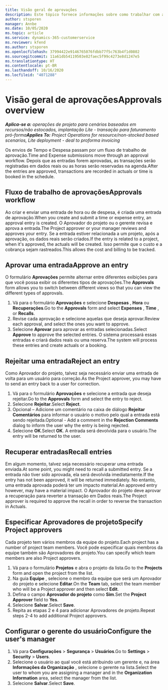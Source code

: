 ```yaml
---
title: Visão geral de aprovações
description: Este tópico fornece informações sobre como trabalhar com aprovações em Project Operations.
author: stsporen
manager: Annbe
ms.date: 10/05/2020
ms.topic: article
ms.service: dynamics-365-customerservice
ms.reviewer: kfend
ms.author: stsporen
ms.openlocfilehash: 37994422e9146765076fdbb77f5c763b4f1d0802
ms.sourcegitcommit: 11a61db54119503e82faec5f99c4273e8d1247e5
ms.translationtype: HT
ms.contentlocale: pt-BR
ms.lasthandoff: 10/16/2020
ms.locfileid: "4071288"
---
```

# <a name="approvals-overview"></a><span data-ttu-id="d777b-103">Visão geral de aprovações</span><span class="sxs-lookup"><span data-stu-id="d777b-103">Approvals overview</span></span>

<span data-ttu-id="d777b-104">_**Aplica-se a:** operações de projeto para cenários baseados em recursos/não estocados, implantação Lite - transação para faturamento pró-forma_</span><span class="sxs-lookup"><span data-stu-id="d777b-104">_**Applies To:** Project Operations for resource/non-stocked based scenarios, Lite deployment - deal to proforma invoicing_</span></span>

<span data-ttu-id="d777b-105">Os envios de Tempo e Despesa passam por um fluxo de trabalho de aprovação.</span><span class="sxs-lookup"><span data-stu-id="d777b-105">Time and Expense submissions move through an approval workflow.</span></span> <span data-ttu-id="d777b-106">Depois que as entradas forem aprovadas, as transações serão registradas em dados reais ou as horas serão reservadas na agenda.</span><span class="sxs-lookup"><span data-stu-id="d777b-106">After the entries are approved, transactions are recorded in actuals or time is booked in the schedule.</span></span>

## <a name="approvals-workflow"></a><span data-ttu-id="d777b-107">Fluxo de trabalho de aprovações</span><span class="sxs-lookup"><span data-stu-id="d777b-107">Approvals workflow</span></span>
<span data-ttu-id="d777b-108">Ao criar e enviar uma entrada de hora ou de despesa, é criada uma entrada de aprovação.</span><span class="sxs-lookup"><span data-stu-id="d777b-108">When you create and submit a time or expense entry, an approval entry is created.</span></span> <span data-ttu-id="d777b-109">O Aprovador do projeto ou o gerente revisa e aprova a entrada.</span><span class="sxs-lookup"><span data-stu-id="d777b-109">The Project approver or your manager reviews and approves your entry.</span></span> <span data-ttu-id="d777b-110">Se a entrada estiver relacionada a um projeto, após a aprovação, os dados reais serão criados.</span><span class="sxs-lookup"><span data-stu-id="d777b-110">If the entry is related to a project, when it's approved, the actuals will be created.</span></span> <span data-ttu-id="d777b-111">Isso permite que o custo e a cobrança sejam rastreados.</span><span class="sxs-lookup"><span data-stu-id="d777b-111">This allows the cost and billing to be tracked.</span></span> 

## <a name="approve-an-entry"></a><span data-ttu-id="d777b-112">Aprovar uma entrada</span><span class="sxs-lookup"><span data-stu-id="d777b-112">Approve an entry</span></span>
<span data-ttu-id="d777b-113">O formulário **Aprovações** permite alternar entre diferentes exibições para que você possa exibir os diferentes tipos de aprovações.</span><span class="sxs-lookup"><span data-stu-id="d777b-113">The **Approvals** form allows you to switch between different views so that you can view the different types of approvals.</span></span>
  
1. <span data-ttu-id="d777b-114">Vá para o formulário **Aprovações** e selecione **Despesas** , **Hora** ou **Recuperações**.</span><span class="sxs-lookup"><span data-stu-id="d777b-114">Go to the **Approvals** form and select **Expenses** , **Time** , or **Recalls**.</span></span>
2. <span data-ttu-id="d777b-115">Revise cada aprovação e selecione aquelas que deseja aprovar.</span><span class="sxs-lookup"><span data-stu-id="d777b-115">Review each approval, and select the ones you want to approve.</span></span>
3. <span data-ttu-id="d777b-116">Selecione **Aprovar** para aprovar as entradas selecionadas.</span><span class="sxs-lookup"><span data-stu-id="d777b-116">Select **Approve** to approve the selected entries.</span></span>
<span data-ttu-id="d777b-117">O sistema processará essas entradas e criará dados reais ou uma reserva.</span><span class="sxs-lookup"><span data-stu-id="d777b-117">The system will process these entries and create actuals or a booking.</span></span>

## <a name="reject-an-entry"></a><span data-ttu-id="d777b-118">Rejeitar uma entrada</span><span class="sxs-lookup"><span data-stu-id="d777b-118">Reject an entry</span></span>
<span data-ttu-id="d777b-119">Como Aprovador do projeto, talvez seja necessário enviar uma entrada de volta para um usuário para correção.</span><span class="sxs-lookup"><span data-stu-id="d777b-119">As the Project approver, you may have to send an entry back to a user for correction.</span></span>
  
1. <span data-ttu-id="d777b-120">Vá para o formulário **Aprovações** e selecione a entrada que deseja rejeitar.</span><span class="sxs-lookup"><span data-stu-id="d777b-120">Go to the **Approvals** form and select the entry to reject.</span></span> 
2. <span data-ttu-id="d777b-121">Selecione **Rejeitar**.</span><span class="sxs-lookup"><span data-stu-id="d777b-121">Select **Reject**.</span></span>
3. <span data-ttu-id="d777b-122">Opcional – Adicione um comentário na caixa de diálogo **Rejeitar Comentários** para informar o usuário o motivo pelo qual a entrada está sendo rejeitada.</span><span class="sxs-lookup"><span data-stu-id="d777b-122">Optional - Add a comment in the **Rejection Comments** dialog to inform the user why the entry is being rejected.</span></span>
4. <span data-ttu-id="d777b-123">Selecione **OK**.</span><span class="sxs-lookup"><span data-stu-id="d777b-123">Select **OK**.</span></span> <span data-ttu-id="d777b-124">A entrada será devolvida para o usuário.</span><span class="sxs-lookup"><span data-stu-id="d777b-124">The entry will be returned to the user.</span></span>
  
## <a name="recall-entries"></a><span data-ttu-id="d777b-125">Recuperar entradas</span><span class="sxs-lookup"><span data-stu-id="d777b-125">Recall entries</span></span>
<span data-ttu-id="d777b-126">Em algum momento, talvez seja necessário recuperar uma entrada enviada.</span><span class="sxs-lookup"><span data-stu-id="d777b-126">At some point, you might need to recall a submitted entry.</span></span> <span data-ttu-id="d777b-127">Se a entrada não tiver sido aprovada, ela será devolvida imediatamente.</span><span class="sxs-lookup"><span data-stu-id="d777b-127">If the entry has not been approved, it will be returned immediately.</span></span> <span data-ttu-id="d777b-128">No entanto, uma entrada aprovada poderá ter um impacto material.</span><span class="sxs-lookup"><span data-stu-id="d777b-128">An approved entry however, may have a material impact.</span></span> <span data-ttu-id="d777b-129">O Aprovador do projeto deve aprovar a recuperação para reverter a transação em Dados reais.</span><span class="sxs-lookup"><span data-stu-id="d777b-129">The Project approver is required to approve the recall in order to reverse the transaction in Actuals.</span></span>

## <a name="specify-project-approvers"></a><span data-ttu-id="d777b-130">Especificar Aprovadores de projeto</span><span class="sxs-lookup"><span data-stu-id="d777b-130">Specify Project approvers</span></span>
<span data-ttu-id="d777b-131">Cada projeto tem vários membros da equipe do projeto.</span><span class="sxs-lookup"><span data-stu-id="d777b-131">Each project has a number of project team members.</span></span> <span data-ttu-id="d777b-132">Você pode especificar quais membros da equipe também são Aprovadores de projeto.</span><span class="sxs-lookup"><span data-stu-id="d777b-132">You can specify which team members are also Project approvers.</span></span>

1. <span data-ttu-id="d777b-133">Vá para o formulário **Projetos** e abra o projeto da lista.</span><span class="sxs-lookup"><span data-stu-id="d777b-133">Go to the **Projects** form and open the project from the list.</span></span>
2. <span data-ttu-id="d777b-134">Na guia **Equipe** , selecione o membro da equipe que será um Aprovador do projeto e selecione **Editar**.</span><span class="sxs-lookup"><span data-stu-id="d777b-134">On the **Team** tab, select the team member who will be a Project approver and then select **Edit**.</span></span>
3. <span data-ttu-id="d777b-135">Defina o campo **Aprovador do projeto** como **Sim**.</span><span class="sxs-lookup"><span data-stu-id="d777b-135">Set the **Project Approver** field to **Yes**.</span></span>
4. <span data-ttu-id="d777b-136">Selecione **Salvar**.</span><span class="sxs-lookup"><span data-stu-id="d777b-136">Select **Save**.</span></span>
5. <span data-ttu-id="d777b-137">Repita as etapas 2 e 4 para adicionar Aprovadores de projeto.</span><span class="sxs-lookup"><span data-stu-id="d777b-137">Repeat steps 2-4 to add additional Project approvers.</span></span>

## <a name="configure-the-users-manager"></a><span data-ttu-id="d777b-138">Configurar o gerente do usuário</span><span class="sxs-lookup"><span data-stu-id="d777b-138">Configure the user's manager</span></span>

1. <span data-ttu-id="d777b-139">Vá para **Configurações** > **Segurança** > **Usuários**.</span><span class="sxs-lookup"><span data-stu-id="d777b-139">Go to **Settings** > **Security** > **Users**.</span></span>
2. <span data-ttu-id="d777b-140">Selecione o usuário ao qual você está atribuindo um gerente e, na área **Informações da Organização** , selecione o gerente na lista.</span><span class="sxs-lookup"><span data-stu-id="d777b-140">Select the user to whom you are assigning a manager and in the **Organization Information** area, select the manager from the list.</span></span> 
3. <span data-ttu-id="d777b-141">Selecione **Salvar**.</span><span class="sxs-lookup"><span data-stu-id="d777b-141">Select **Save**.</span></span>



